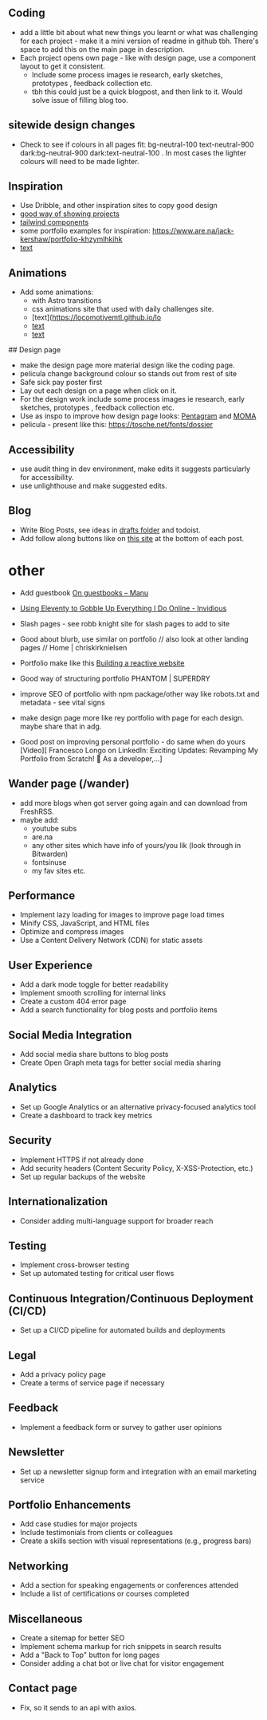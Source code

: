 ## Coding

- add a little bit about what new things you learnt or what was challenging for each project - make it a mini version of readme in github tbh. There's space to add this on the main page in description.
- Each project opens own page - like with design page, use a component layout to get it consistent.
  - Include some process images ie research, early sketches, prototypes , feedback collection etc.
  - tbh this could just be a quick blogpost, and then link to it. Would solve issue of filling blog too.

## sitewide design changes

- Check to see if colours in all pages fit: bg-neutral-100 text-neutral-900 dark:bg-neutral-900 dark:text-neutral-100 . In most cases the lighter colours will need to be made lighter.

## Inspiration

- Use Dribble, and other inspiration sites to copy good design
- [good way of showing projects](https://ohamidux.com/work)
- [tailwind components ](https://floatui.com/)
- some portfolio examples for inspiration: https://www.are.na/jack-kershaw/portfolio-khzymlhkihk
- [text](https://graphicdesignjunction.com/2024/06/how-to-modernize-your-website/?utm_source=vero&utm_medium=email&utm_content=control&utm_campaign=20240605%20Insider%20%28Sponsored%20by%20DMI%29&utm_term=Newsletter#N6)

## Animations

- Add some animations:
  - with Astro transitions
  - css animations site that used with daily challenges site.
  - [text](https://locomotivemtl.github.io/lo
  - [text](https://gsap.com/scroll/)
  - [text](http://michalsnik.github.io/aos/)

## Design page

- make the design page more material design like the coding page.
- pelicula change background colour so stands out from rest of site
- Safe sick pay poster first
- Lay out each design on a page when click on it.
- For the design work include some process images ie research, early sketches, prototypes , feedback collection etc.
- Use as inspo to improve how design page looks: [Pentagram](https://www.pentagram.com/) and [MOMA](https://www.moma.org/calendar/exhibitions/5657s)
- pelicula - present like this: https://tosche.net/fonts/dossier

## Accessibility

- use audit thing in dev environment, make edits it suggests particularly for accessibility.
- use unlighthouse and make suggested edits.

## Blog

- Write Blog Posts, see ideas in [drafts folder](src/pages/blog/_drafts) and todoist.
- Add follow along buttons like on [this site](https://manuelmoreale.com/pb-simone-silvestroni) at the bottom of each post.

# other

- Add guestbook [On guestbooks – Manu](https://manuelmoreale.com/@/page/25583Thdp8L1dO0C)

- [Using Eleventy to Gobble Up Everything I Do Online - Invidious](https://yewtu.be/watch?v=e_87IF7KGgo)

- Slash pages - see robb knight site for slash pages to add to site

- Good about blurb, use similar on portfolio // also look at other landing pages // Home | chriskirknielsen

- Portfolio make like this [Building a reactive website](https://feedpress.me/link/23795/16619744/building-a-reactive-website)

- Good way of structuring portfolio PHANTOM | SUPERDRY

- improve SEO of portfolio with npm package/other way like robots.txt and metadata - see vital signs

- make design page more like rey portfolio with page for each design. maybe share that in adg.

- Good post on improving personal portfolio - do same when do yours [Video][ Francesco Longo on LinkedIn: Exciting Updates: Revamping My Portfolio from Scratch! 🚀 As a developer,…]

## Wander page (/wander)

- add more blogs when got server going again and can download from FreshRSS.
- maybe add:
  - youtube subs
  - are.na
  - any other sites which have info of yours/you lik (look through in Bitwarden)
  - fontsinuse
  - my fav sites etc.

## Performance

- Implement lazy loading for images to improve page load times
- Minify CSS, JavaScript, and HTML files
- Optimize and compress images
- Use a Content Delivery Network (CDN) for static assets

## User Experience

- Add a dark mode toggle for better readability
- Implement smooth scrolling for internal links
- Create a custom 404 error page
- Add a search functionality for blog posts and portfolio items

## Social Media Integration

- Add social media share buttons to blog posts
- Create Open Graph meta tags for better social media sharing

## Analytics

- Set up Google Analytics or an alternative privacy-focused analytics tool
- Create a dashboard to track key metrics

## Security

- Implement HTTPS if not already done
- Add security headers (Content Security Policy, X-XSS-Protection, etc.)
- Set up regular backups of the website

## Internationalization

- Consider adding multi-language support for broader reach

## Testing

- Implement cross-browser testing
- Set up automated testing for critical user flows

## Continuous Integration/Continuous Deployment (CI/CD)

- Set up a CI/CD pipeline for automated builds and deployments

## Legal

- Add a privacy policy page
- Create a terms of service page if necessary

## Feedback

- Implement a feedback form or survey to gather user opinions

## Newsletter

- Set up a newsletter signup form and integration with an email marketing service

## Portfolio Enhancements

- Add case studies for major projects
- Include testimonials from clients or colleagues
- Create a skills section with visual representations (e.g., progress bars)

## Networking

- Add a section for speaking engagements or conferences attended
- Include a list of certifications or courses completed

## Miscellaneous

- Create a sitemap for better SEO
- Implement schema markup for rich snippets in search results
- Add a "Back to Top" button for long pages
- Consider adding a chat bot or live chat for visitor engagement

## Contact page

- Fix, so it sends to an api with axios.
